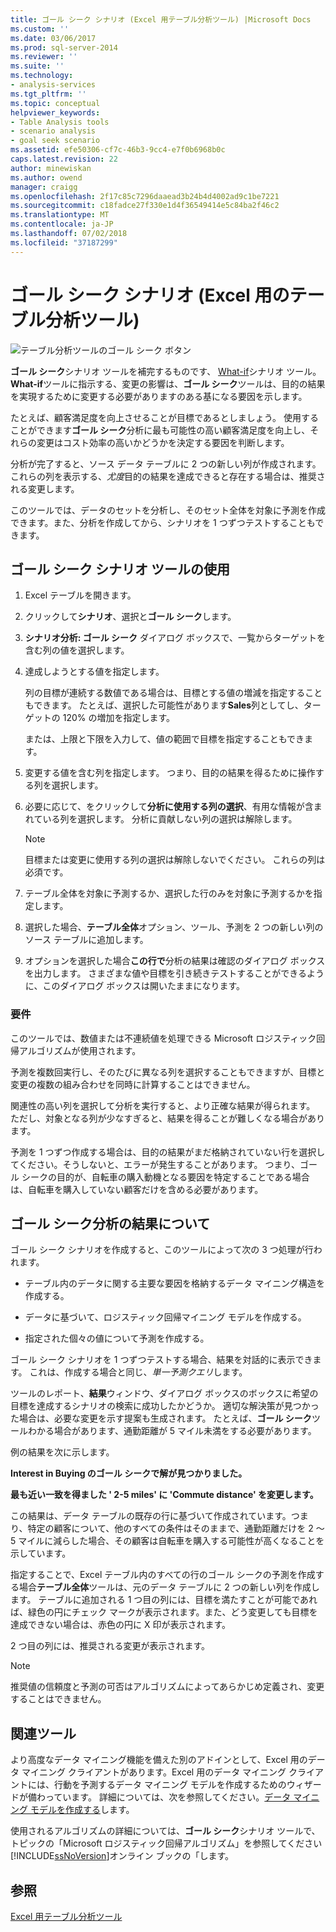 ```yaml
---
title: ゴール シーク シナリオ (Excel 用テーブル分析ツール) |Microsoft Docs
ms.custom: ''
ms.date: 03/06/2017
ms.prod: sql-server-2014
ms.reviewer: ''
ms.suite: ''
ms.technology:
- analysis-services
ms.tgt_pltfrm: ''
ms.topic: conceptual
helpviewer_keywords:
- Table Analysis tools
- scenario analysis
- goal seek scenario
ms.assetid: efe50306-cf7c-46b3-9cc4-e7f0b6968b0c
caps.latest.revision: 22
author: minewiskan
ms.author: owend
manager: craigg
ms.openlocfilehash: 2f17c85c7296daaead3b24b4d4002ad9c1be7221
ms.sourcegitcommit: c18fadce27f330e1d4f36549414e5c84ba2f46c2
ms.translationtype: MT
ms.contentlocale: ja-JP
ms.lasthandoff: 07/02/2018
ms.locfileid: "37187299"
---
```

# <a name="goal-seek-scenario-table-analysis-tools-for-excel"></a>ゴール シーク シナリオ (Excel 用のテーブル分析ツール)
  ![テーブル分析ツールのゴール シーク ボタン](media/tat-goalseek.gif "テーブル分析ツールのゴール シーク ボタン")  
  
 **ゴール シーク**シナリオ ツールを補完するものです、 [What-if](what-if-scenario-table-analysis-tools-for-excel.md)シナリオ ツール。 **What-if**ツールに指示する、変更の影響は、**ゴール シーク**ツールは、目的の結果を実現するために変更する必要がありますのある基になる要因を示します。  
  
 たとえば、顧客満足度を向上させることが目標であるとしましょう。 使用することができます**ゴール シーク**分析に最も可能性の高い顧客満足度を向上し、それらの変更はコスト効率の高いかどうかを決定する要因を判断します。  
  
 分析が完了すると、ソース データ テーブルに 2 つの新しい列が作成されます。 これらの列を表示する、*尤度*目的の結果を達成できると存在する場合は、推奨される変更します。  
  
 このツールでは、データのセットを分析し、そのセット全体を対象に予測を作成できます。また、分析を作成してから、シナリオを 1 つずつテストすることもできます。  
  
## <a name="using-the-goal-seek-scenario-tool"></a>ゴール シーク シナリオ ツールの使用  
  
1.  Excel テーブルを開きます。  
  
2.  クリックして**シナリオ**、選択と**ゴール シーク**します。  
  
3.  **シナリオ分析: ゴール シーク** ダイアログ ボックスで、一覧からターゲットを含む列の値を選択します。  
  
4.  達成しようとする値を指定します。  
  
     列の目標が連続する数値である場合は、目標とする値の増減を指定することもできます。 たとえば、選択した可能性があります**Sales**列としてし、ターゲットの 120% の増加を指定します。  
  
     または、上限と下限を入力して、値の範囲で目標を指定することもできます。  
  
5.  変更する値を含む列を指定します。 つまり、目的の結果を得るために操作する列を選択します。  
  
6.  必要に応じて、をクリックして**分析に使用する列の選択**、有用な情報が含まれている列を選択します。 分析に貢献しない列の選択は解除します。  
  
    > [!NOTE]  
    >  目標または変更に使用する列の選択は解除しないでください。 これらの列は必須です。  
  
7.  テーブル全体を対象に予測するか、選択した行のみを対象に予測するかを指定します。  
  
8.  選択した場合、**テーブル全体**オプション、ツール、予測を 2 つの新しい列のソース テーブルに追加します。  
  
9. オプションを選択した場合**この行で**分析の結果は確認のダイアログ ボックスを出力します。 さまざまな値や目標を引き続きテストすることができるように、このダイアログ ボックスは開いたままになります。  
  
### <a name="requirements"></a>要件  
 このツールでは、数値または不連続値を処理できる Microsoft ロジスティック回帰アルゴリズムが使用されます。  
  
 予測を複数回実行し、そのたびに異なる列を選択することもできますが、目標と変更の複数の組み合わせを同時に計算することはできません。  
  
 関連性の高い列を選択して分析を実行すると、より正確な結果が得られます。 ただし、対象となる列が少なすぎると、結果を得ることが難しくなる場合があります。  
  
 予測を 1 つずつ作成する場合は、目的の結果がまだ格納されていない行を選択してください。そうしないと、エラーが発生することがあります。 つまり、ゴール シークの目的が、自転車の購入動機となる要因を特定することである場合は、自転車を購入していない顧客だけを含める必要があります。  
  
## <a name="understanding-the-results-of-goal-seek-analysis"></a>ゴール シーク分析の結果について  
 ゴール シーク シナリオを作成すると、このツールによって次の 3 つ処理が行われます。  
  
-   テーブル内のデータに関する主要な要因を格納するデータ マイニング構造を作成する。  
  
-   データに基づいて、ロジスティック回帰マイニング モデルを作成する。  
  
-   指定された個々の値について予測を作成する。  
  
 ゴール シーク シナリオを 1 つずつテストする場合、結果を対話的に表示できます。 これは、作成する場合と同じ、*単一予測クエリ*します。  
  
 ツールのレポート、**結果**ウィンドウ、ダイアログ ボックスのボックスに希望の目標を達成するシナリオの検索に成功したかどうか。 適切な解決策が見つかった場合は、必要な変更を示す提案も生成されます。 たとえば、**ゴール シーク**ツールわかる場合があります、通勤距離が 5 マイル未満をする必要があります。  
  
 例の結果を次に示します。  
  
 **Interest in Buying のゴール シークで解が見つかりました。**  
  
 **最も近い一致を得ました ' 2-5 miles' に 'Commute distance' を変更します。**  
  
 この結果は、データ テーブルの既存の行に基づいて作成されています。つまり、特定の顧客について、他のすべての条件はそのままで、通勤距離だけを 2 ～ 5 マイルに減らした場合、その顧客は自転車を購入する可能性が高くなることを示しています。  
  
 指定することで、Excel テーブル内のすべての行のゴール シークの予測を作成する場合**テーブル全体**ツールは、元のデータ テーブルに 2 つの新しい列を作成します。 テーブルに追加される 1 つ目の列には、目標を満たすことが可能であれば、緑色の円にチェック マークが表示されます。また、どう変更しても目標を達成できない場合は、赤色の円に X 印が表示されます。  
  
 2 つ目の列には、推奨される変更が表示されます。  
  
> [!NOTE]  
>  推奨値の信頼度と予測の可否はアルゴリズムによってあらかじめ定義され、変更することはできません。  
  
## <a name="related-tools"></a>関連ツール  
 より高度なデータ マイニング機能を備えた別のアドインとして、Excel 用のデータ マイニング クライアントがあります。Excel 用のデータ マイニング クライアントには、行動を予測するデータ マイニング モデルを作成するためのウィザードが備わっています。 詳細については、次を参照してください。[データ マイニング モデルを作成する](creating-a-data-mining-model.md)します。  
  
 使用されるアルゴリズムの詳細については、**ゴール シーク**シナリオ ツールで、トピックの「Microsoft ロジスティック回帰アルゴリズム」を参照してください[!INCLUDE[ssNoVersion](../includes/ssnoversion-md.md)]オンライン ブックの「します。  
  
## <a name="see-also"></a>参照  
 [Excel 用テーブル分析ツール](table-analysis-tools-for-excel.md)  
  
  
